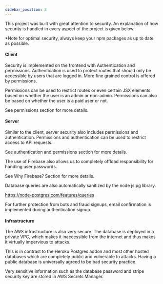 ```yaml
---
sidebar_position: 3
---
```


This project was built with great attention to security. An explanation of how security is handled in every aspect of the project is given below.

\*Note for optimal security, always keep your npm packages as up to date as possible.

#### Client

Security is implemented on the frontend with Authentication and permissions. Authentication is used to protect routes that should only be accessible by users that are logged in. More fine grained control is offered by permissions.

Permissions can be used to restrict routes or even certain JSX elements based on whether the user is an admin or non-admin. Permissions can also be based on whether the user is a paid user or not.

See permissions section for more details.

#### Server

Similar to the client, server security also includes permissions and authentication. Permissions and authentication can be used to restrict access to API requests.

See authentication and permissions section for more details.

The use of Firebase also allows us to completely offload responsibility for handling user passwords.

See Why Firebase? Section for more details.

Database queries are also automatically sanitized by the node js pg library.

https://node-postgres.com/features/queries

For further protection from bots and fraud signups, email confirmation is implemented during authentication signup.

#### Infrastructure

The AWS infrastructure is also very secure. The database is deployed in a private VPC, which makes it inaccessible from the internet and thus makes it virtually impervious to attacks.

This is in contrast to the Heroku Postgres addon and most other hosted databases which are completely public and vulnerable to attacks. Having a public database is universally agreed to be bad security practice.

Very sensitive information such as the database password and stripe security key are stored in AWS Secrets Manager.
